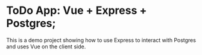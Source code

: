 # ToDo App: Vue + Express + Postgres;

This is a demo project showing how to use Express to interact with Postgres and uses Vue on the client side.
